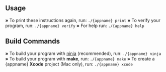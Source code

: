 ## Usage

 __»__ To print these instructions again, run: `./{appname} print`
 __»__ To verify your program, run: `./{appname} verify`
 __»__ For help run: `./{appname} help`

 ## Build Commands

 __»__ To build your program with [ninja](http://martine.github.io/ninja/) (recommended), run: `./{appname} ninja`
 __»__ To build your program with **make**, run: `./{appname} make`
 __»__ To create a {appname} **Xcode** project (Mac only), run: `./{appname} xcode`

